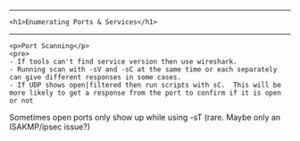 <!DOCTYPE html>
<html>
<head>
    <title>Enumerating Ports & Services</title>
</head>

<hr>

<body>

    <h1>Enumerating Ports & Services</h1>

<hr>

    <p>Port Scanning</p>
    <pre>
    - If tools can't find service version then use wireshark.
    - Running scan with -sV and -sC at the same time or each separately can give different responses in some cases.
    - If UDP shows open|filtered then run scripts with sC.  This will be more likely to get a response from the port to confirm if it is open or not
Sometimes open ports only show up while using -sT (rare.  Maybe only an ISAKMP/ipsec issue?)
</pre>

</body>
</html>

